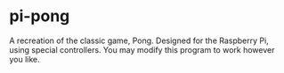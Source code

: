 # pi-pong
A recreation of the classic game, Pong. Designed for the Raspberry Pi, using special controllers.
You may modify this program to work however you like.
